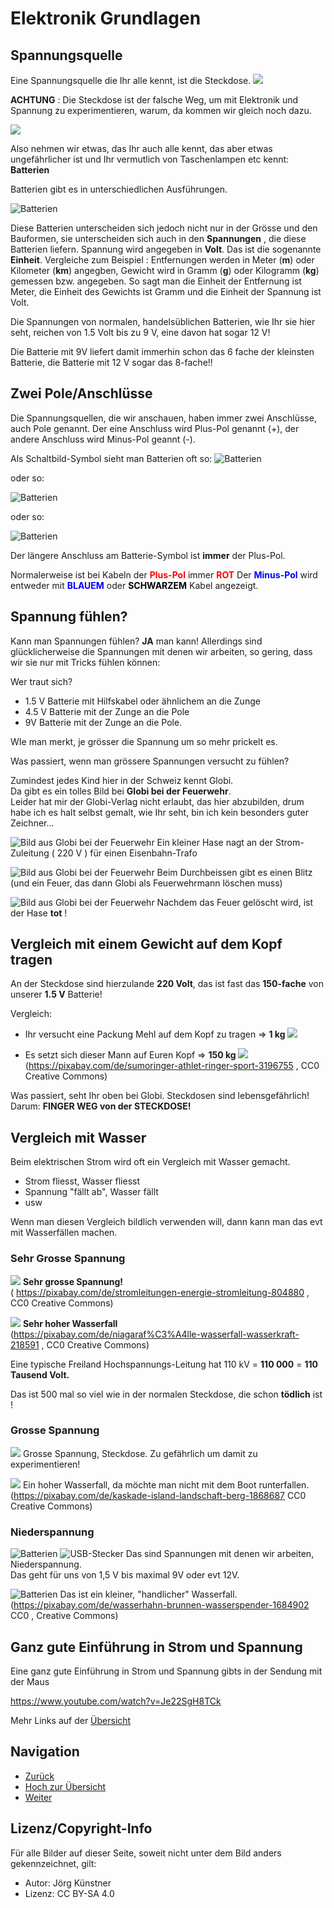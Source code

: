 # Elektronik Grundlagen

## Spannungsquelle 

Eine Spannungsquelle die Ihr alle kennt, ist die Steckdose.
 ![](pics/Steckdose-Schweiz.jpeg) 

__ACHTUNG__ : Die Steckdose ist der falsche Weg, um mit Elektronik und Spannung zu experimentieren, warum, da kommen wir gleich noch dazu.

![](pics/Steckdose-Schweiz_Nein.jpeg) 


Also nehmen wir etwas, das Ihr auch alle kennt, das aber etwas ungefährlicher ist und Ihr vermutlich von Taschenlampen etc kennt: __Batterien__

Batterien gibt es in unterschiedlichen Ausführungen.

![Batterien ](pics/Batterien_Gemischt.jpg)


Diese Batterien unterscheiden sich jedoch nicht nur in der Grösse und den Bauformen, sie unterscheiden sich auch in den __Spannungen__ , die diese Batterien liefern.
Spannung wird angegeben in __Volt__. 
Das ist die sogenannte __Einheit__.
Vergleiche zum Beispiel : Entfernungen werden in Meter (__m__) oder Kilometer (__km__) angegben, Gewicht wird in Gramm (__g__) oder Kilogramm (__kg__) gemessen bzw. angegeben.
So sagt man die Einheit der Entfernung ist Meter, die Einheit des Gewichts ist Gramm und die Einheit der Spannung ist Volt. 

Die Spannungen von normalen, handelsüblichen Batterien, wie Ihr sie hier seht, reichen von 1.5 Volt bis zu 9 V, eine davon hat sogar 12 V!

Die Batterie mit 9V liefert damit immerhin schon das 6 fache der kleinsten Batterie, die Batterie mit 12 V sogar das 8-fache!!

## Zwei Pole/Anschlüsse

Die Spannungsquellen, die wir anschauen, haben immer zwei Anschlüsse, auch Pole genannt.
Der eine Anschluss wird Plus-Pol genannt (+), der andere Anschluss wird Minus-Pol geannt (-).

Als Schaltbild-Symbol sieht man Batterien oft so:
![Batterien ](pics/Batterie_Symbol.gif)

oder so:
 
![Batterien ](pics/Batterie_Symbol2.gif)

oder so:

![Batterien ](pics/Batterie_Symbol3.gif)

Der längere Anschluss am Batterie-Symbol ist __immer__ der Plus-Pol.

Normalerweise ist bei Kabeln der <font color="RED"> __Plus-Pol__ </font> immer  <font color="RED"> __ROT__ </font>
Der <font color="BLUE"> __Minus-Pol__ </font> wird entweder mit <font color="BLUE"> __BLAUEM__ </font> oder <font color="BLACK"> __SCHWARZEM__ </font> Kabel angezeigt.


## Spannung fühlen?
 
 Kann man Spannungen fühlen?
 __JA__ man kann!
 Allerdings sind glücklicherweise die Spannungen mit denen wir arbeiten, so gering, dass wir sie nur mit Tricks fühlen können:
 
 Wer traut sich?
 
 - 1.5 V Batterie mit Hilfskabel oder ähnlichem an die Zunge
 - 4.5 V Batterie mit der Zunge an die Pole
 - 9V Batterie mit der Zunge an die Pole.
 
 WIe man merkt, je grösser die Spannung um so mehr prickelt es.
 
 Was passiert, wenn man grössere Spannungen versucht zu fühlen?
 
 Zumindest jedes Kind hier in der Schweiz kennt Globi.  
 Da gibt es ein tolles Bild bei __Globi bei der Feuerwehr__.  
 Leider hat mir der Globi-Verlag nicht erlaubt, das hier abzubilden, drum habe ich es halt selbst gemalt, wie Ihr seht, bin ich kein besonders guter Zeichner...
  
 ![Bild aus Globi bei der Feuerwehr ](pics/Globi_hase_1.png)
Ein kleiner Hase nagt an der Strom-Zuleitung ( 220 V ) für einen Eisenbahn-Trafo

 ![Bild aus Globi bei der Feuerwehr ](pics/Globi_hase_2.png)
Beim Durchbeissen gibt es einen Blitz (und ein Feuer, das dann Globi als Feuerwehrmann löschen muss)

 ![Bild aus Globi bei der Feuerwehr ](pics/Globi_hase_3.png)
Nachdem das Feuer gelöscht wird, ist der Hase __tot__ !

## Vergleich mit einem Gewicht auf dem Kopf tragen 
 An der Steckdose sind hierzulande __220 Volt__, das ist fast das __150-fache__ von unserer __1.5 V__ Batterie!

Vergleich: 
 - Ihr versucht eine Packung Mehl auf dem Kopf zu tragen => __1 kg__
 ![](pics/Mehl_1kg.jpg)  
 
 
 
 - Es setzt sich dieser Mann auf Euren Kopf => __150 kg__
  ![](pics/Sumo-Ringer1.png) 
  (https://pixabay.com/de/sumoringer-athlet-ringer-sport-3196755 ,  CC0 Creative Commons)
 
 Was passiert, seht Ihr oben bei Globi. Steckdosen sind lebensgefährlich!  
 Darum: __FINGER WEG von der STECKDOSE!__
 
## Vergleich mit Wasser

Beim elektrischen Strom wird oft ein Vergleich mit Wasser gemacht.

- Strom fliesst, Wasser fliesst
- Spannung "fällt ab", Wasser fällt
- usw


Wenn man diesen Vergleich bildlich verwenden will, dann kann man das evt mit Wasserfällen machen.

### Sehr Grosse Spannung

 ![](pics/power-lines-804880_1000.jpg) 
  __Sehr grosse Spannung!__  
   ( https://pixabay.com/de/stromleitungen-energie-stromleitung-804880 , CC0 Creative Commons)
  
 
 ![](pics/niagara-falls-218591_1000.jpg) 
 __Sehr hoher Wasserfall__  
 (https://pixabay.com/de/niagaraf%C3%A4lle-wasserfall-wasserkraft-218591 , CC0 Creative Commons)
 
 
 Eine typische Freiland Hochspannungs-Leitung hat 110 kV = __110 000__ = __110 Tausend Volt.__  
 
 Das ist 500 mal so viel wie in der normalen Steckdose, die schon __tödlich__ ist ! 
 
 
 
### Grosse Spannung

 ![](pics/Steckdose-Schweiz.jpeg) 
 Grosse Spannung, Steckdose. Zu gefährlich um damit zu experimentieren!
 
 ![](pics/cascade-1868687_1000.jpg) 
Ein hoher Wasserfall, da möchte man nicht mit dem Boot runterfallen.
(https://pixabay.com/de/kaskade-island-landschaft-berg-1868687 CC0 Creative Commons)



### Niederspannung

![Batterien ](pics/Batterie_4.5.png) ![USB-Stecker ](pics/usb_a_stecker.jpg)
Das sind Spannungen mit denen wir arbeiten, Niederspannung.  
Das geht für uns von 1,5 V bis maximal 9V oder evt 12V.

![Batterien ](pics/faucet-1684902_1000.jpg)
Das ist ein kleiner, "handlicher" Wasserfall. 
(https://pixabay.com/de/wasserhahn-brunnen-wasserspender-1684902 CC0 , Creative Commons) 

## Ganz gute Einführung in Strom und Spannung 

Eine ganz gute Einführung in Strom und Spannung gibts in der Sendung mit der Maus

https://www.youtube.com/watch?v=Je22SgH8TCk

Mehr Links auf der  [Übersicht](../README.md) 

## Navigation

* [Zurück ](../02_01_Auffrischen/README.md)
* [Hoch zur Übersicht](../README.md)  
* [Weiter ](../02_03_Elektronik_Verbraucher/README.md)


## Lizenz/Copyright-Info
Für alle Bilder auf dieser Seite, soweit nicht unter dem Bild anders gekennzeichnet,  gilt:

*  Autor: Jörg Künstner
* Lizenz: CC BY-SA 4.0
